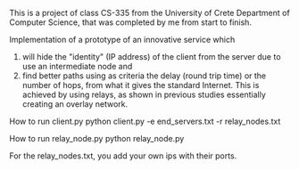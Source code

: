 
This is a project of class CS-335 from the University of Crete Department of Computer Science, that was completed by me from start to finish.

Implementation of a prototype of an innovative service
which 
1) will hide the "identity" (IP address) of the client from the server due to
     use an intermediate node and 
2) find better paths using as
    criteria the delay (round trip time) or the number of hops, from what it gives
    the standard Internet. 
This is achieved by using relays, as shown in previous studies essentially creating an overlay network.


How to run client.py
	python client.py -e end_servers.txt -r relay_nodes.txt
	
How to run relay_node.py
	python relay_node.py

For the relay_nodes.txt, you add your own ips with their ports.
